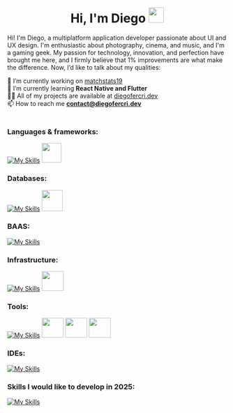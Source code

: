 <h1 align="center"><b>Hi, I'm Diego </b><img src="https://media.giphy.com/media/hvRJCLFzcasrR4ia7z/giphy.gif" width="35"></h1>

Hi! I'm Diego, a multiplatform application developer passionate about UI and UX design. I'm enthusiastic about photography, cinema, and music, and I'm a gaming geek. My passion for technology, innovation, and perfection have brought me here, and I firmly believe that 1% improvements are what make the difference. Now, I’d like to talk about my qualities:</br>

🔭 I’m currently working on [matchstats19](https://github.com/diegofercri/matchstats19_docs)</br>
🌱 I’m currently learning **React Native and Flutter**</br>
👨‍💻 All of my projects are available at [diegofercri.dev](diegofercri.dev)</br>
📫 How to reach me **contact@diegofercri.dev**</br>
</br>
     
<h3 align="left">Languages & frameworks:</h3>

[![My Skills](https://skillicons.dev/icons?i=html,css,bootstrap,js,ts,react,tailwind,cs,java,kotlin)](https://skillicons.dev)
<img width="45px" src="https://diegofercri.dev/assets/jetpackcompose.svg" />


<h3 align="left">Databases:</h3>

[![My Skills](https://skillicons.dev/icons?i=postgresql)](https://skillicons.dev)
<img aling="left" width="48px" src="https://diegofercri.dev/assets/oracle.svg" />


<h3 align="left">BAAS:</h3>

[![My Skills](https://skillicons.dev/icons?i=supabase,firebase)](https://skillicons.dev)


<h3 align="left">Infrastructure:</h3>

[![My Skills](https://skillicons.dev/icons?i=azure,cloudflare,linux,docker)](https://skillicons.dev)
<img aling="left" width="50px" height="45px" src="https://diegofercri.dev/assets/proxmox.svg" />


<h3 align="left">Tools:</h3>

[![My Skills](https://skillicons.dev/icons?i=git,github,figma)](https://skillicons.dev)
<img aling="left" width="50px" height="45px" src="https://diegofercri.dev/assets/supermaven.svg" />
<img aling="left" width="50px" height="45px" src="https://diegofercri.dev/assets/bitwarden.svg" />
<img aling="left" width="50px" height="45px" src="https://diegofercri.dev/assets/1password.svg" />


<h3 align="left">IDEs:</h3>

[![My Skills](https://skillicons.dev/icons?i=vscode,visualstudio,androidstudio,idea,eclipse)](https://skillicons.dev)
          

<h3 align="left">Skills I would like to develop in <b>2025</b>:</h3>

[![My Skills](https://skillicons.dev/icons?i=react,flutter,swift,go)](https://skillicons.dev)
